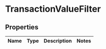 
# TransactionValueFilter

## Properties
Name | Type | Description | Notes
------------ | ------------- | ------------- | -------------




